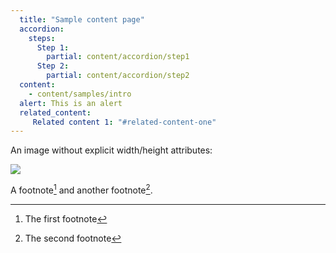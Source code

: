 ```yaml
---
  title: "Sample content page"
  accordion:
    steps:
      Step 1:
        partial: content/accordion/step1
      Step 2:
        partial: content/accordion/step2
  content:
    - content/samples/intro
  alert: This is an alert
  related_content:
     Related content 1: "#related-content-one"
---
```


An image without explicit width/height attributes:

<img src="/packs/v1/static/content/hero-images/0013-3570599669a8da7d375320f4003d2d61.jpg">

A footnote[^1] and another footnote[^2].

[^1]:
    The first footnote

[^2]:
    The second footnote
